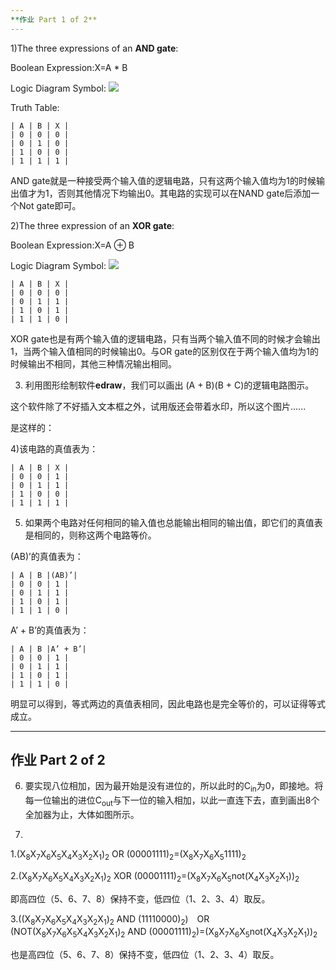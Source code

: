 ```yaml
---
**作业 Part 1 of 2**
---
```

1)The three expressions of an **AND gate**:

Boolean Expression:X=A * B

Logic Diagram Symbol:
![](https://github.com/GUOJIAYII/swi-homework/blob/gh-pages/images/and%20gate.png?raw=true)

Truth Table:

    | A | B | X |
    | 0 | 0 | 0 |
	| 0 | 1 | 0 |
	| 1 | 0 | 0 |
	| 1 | 1 | 1 |


AND gate就是一种接受两个输入值的逻辑电路，只有这两个输入值均为1的时候输出值才为1，否则其他情况下均输出0。其电路的实现可以在NAND gate后添加一个Not gate即可。

2)The three expression of an **XOR gate**:

Boolean Expression:X=A  ⊕ B

Logic Diagram Symbol:
![](https://github.com/GUOJIAYII/swi-homework/blob/gh-pages/images/xor%20gate.jpg?raw=true)

    | A | B | X |
	| 0 | 0 | 0 |
	| 0 | 1 | 1 |
	| 1 | 0 | 1 |
	| 1 | 1 | 0 | 

XOR gate也是有两个输入值的逻辑电路，只有当两个输入值不同的时候才会输出1，当两个输入值相同的时候输出0。与OR gate的区别仅在于两个输入值均为1的时候输出不相同，其他三种情况输出相同。

3) 利用图形绘制软件**edraw**，我们可以画出 (A + B)(B + C)的逻辑电路图示。

这个软件除了不好插入文本框之外，试用版还会带着水印，所以这个图片......

是这样的：

4)该电路的真值表为：

	| A | B | X |
	| 0 | 0 | 1 |
	| 0 | 1 | 1 |
	| 1 | 0 | 0 |
	| 1 | 1 | 1 |

5) 如果两个电路对任何相同的输入值也总能输出相同的输出值，即它们的真值表是相同的，则称这两个电路等价。

(AB)’的真值表为：

	| A | B |(AB)’|
	| 0 | 0 | 1 |
	| 0 | 1 | 1 | 
	| 1 | 0 | 1 |
	| 1 | 1 | 0 |

 A’ + B’的真值表为：

	| A | B |A’ + B’|
	| 0 | 0 | 1 |
	| 0 | 1 | 1 |
	| 1 | 0 | 1 |
	| 1 | 1 | 0 |

明显可以得到，等式两边的真值表相同，因此电路也是完全等价的，可以证得等式成立。


---
**作业 Part 2 of 2**
---

6) 要实现八位相加，因为最开始是没有进位的，所以此时的C<sub>in</sub>为0，即接地。将每一位输出的进位C<sub>out</sub>与下一位的输入相加，以此一直连下去，直到画出8个全加器为止，大体如图所示。

7)

1.(X<sub>8</sub>X<sub>7</sub>X<sub>6</sub>X<sub>5</sub>X<sub>4</sub>X<sub>3</sub>X<sub>2</sub>X<sub>1</sub>)<sub>2</sub> OR (00001111)<sub>2</sub>=(X<sub>8</sub>X<sub>7</sub>X<sub>6</sub>X<sub>5</sub>1111)<sub>2</sub>

2.(X<sub>8</sub>X<sub>7</sub>X<sub>6</sub>X<sub>5</sub>X<sub>4</sub>X<sub>3</sub>X<sub>2</sub>X<sub>1</sub>)<sub>2</sub> XOR (00001111)<sub>2</sub>=(X<sub>8</sub>X<sub>7</sub>X<sub>6</sub>X<sub>5</sub>not(X<sub>4</sub>X<sub>3</sub>X<sub>2</sub>X<sub>1</sub>))<sub>2</sub>

即高四位（5、6、7、8）保持不变，低四位（1、2、3、4）取反。

3.((X<sub>8</sub>X<sub>7</sub>X<sub>6</sub>X<sub>5</sub>X<sub>4</sub>X<sub>3</sub>X<sub>2</sub>X<sub>1</sub>)<sub>2</sub> AND (11110000)<sub>2</sub>)&#8195;OR&#8195;(NOT(X<sub>8</sub>X<sub>7</sub>X<sub>6</sub>X<sub>5</sub>X<sub>4</sub>X<sub>3</sub>X<sub>2</sub>X<sub>1</sub>)<sub>2</sub> AND (00001111)<sub>2</sub>)=(X<sub>8</sub>X<sub>7</sub>X<sub>6</sub>X<sub>5</sub>not(X<sub>4</sub>X<sub>3</sub>X<sub>2</sub>X<sub>1</sub>))<sub>2</sub>

也是高四位（5、6、7、8）保持不变，低四位（1、2、3、4）取反。

